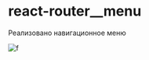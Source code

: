 # react-router__menu

Реализовано навигационное меню

![f](https://github.com/netology-code/ra16-homeworks/blob/master/router/menu/assets/menu.jpg)
